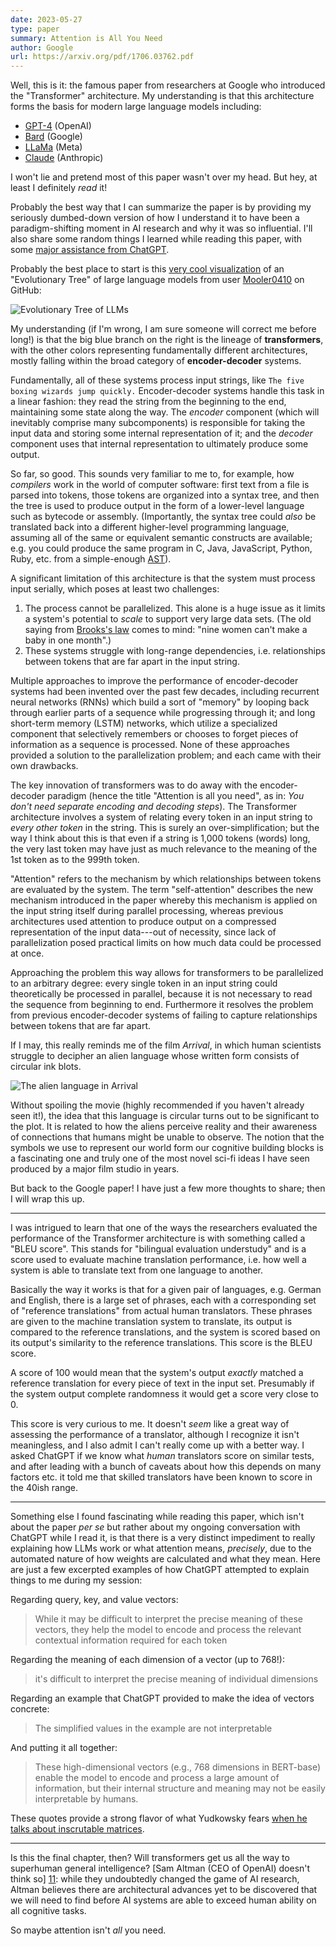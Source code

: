 ```yaml
---
date: 2023-05-27
type: paper
summary: Attention is All You Need
author: Google
url: https://arxiv.org/pdf/1706.03762.pdf
---
```


Well, this is it: the famous paper from researchers at Google who
introduced the "Transformer" architecture. My understanding is that this
architecture forms the basis for modern large language models including:

- [GPT-4][1] (OpenAI)
- [Bard][2] (Google)
- [LLaMa][3] (Meta)
- [Claude][4] (Anthropic)

I won't lie and pretend most of this paper wasn't over my head. But hey, at
least I definitely _read_ it!

Probably the best way that I can summarize the paper is by providing my
seriously dumbed-down version of how I understand it to have been a
paradigm-shifting moment in AI research and why it was so influential. I'll also
share some random things I learned while reading this paper, with some [major
assistance from ChatGPT][5].

Probably the best place to start is this [very cool visualization][6] of an
"Evolutionary Tree" of large language models from user [Mooler0410][7] on
GitHub:

![Evolutionary Tree of LLMs](/images/attention-is-all-you-need-evolutionary-tree.jpg)

My understanding (if I'm wrong, I am sure someone will correct me before long!)
is that the big blue branch on the right is the lineage of **transformers**,
with the other colors representing fundamentally different architectures, mostly
falling within the broad category of **encoder-decoder** systems.

Fundamentally, all of these systems process input strings, like `The five boxing
wizards jump quickly.` Encoder-decoder systems handle this task in a linear
fashion: they read the string from the beginning to the end, maintaining some
state along the way. The _encoder_ component (which will inevitably comprise
many subcomponents) is responsible for taking the input data and storing some
internal representation of it; and the _decoder_ component uses that internal
representation to ultimately produce some output.

So far, so good. This sounds very familiar to me to, for example, how
_compilers_ work in the world of computer software: first text from a file is
parsed into tokens, those tokens are organized into a syntax tree, and then the
tree is used to produce output in the form of a lower-level language such as
bytecode or assembly. (Importantly, the syntax tree could _also_ be translated
back into a different higher-level programming language, assuming all of the
same or equivalent semantic constructs are available; e.g. you could produce the
same program in C, Java, JavaScript, Python, Ruby, etc. from a simple-enough
[AST][8]).

A significant limitation of this architecture is that the system must process
input serially, which poses at least two challenges:

1. The process cannot be parallelized. This alone is a huge issue as it limits
   a system's potential to _scale_ to support very large data sets. (The old
   saying from [Brooks's law][9] comes to mind: "nine women can't make a baby
   in one month".)
2. These systems struggle with long-range dependencies, i.e. relationships
   between tokens that are far apart in the input string.

Multiple approaches to improve the performance of encoder-decoder systems had
been invented over the past few decades, including recurrent neural networks
(RNNs) which build a sort of "memory" by looping back through earlier parts of
a sequence while progressing through it; and long short-term memory (LSTM)
networks, which utilize a specialized component that selectively remembers or
chooses to forget pieces of information as a sequence is processed. None of
these approaches provided a solution to the parallelization problem; and each
came with their own drawbacks.

The key innovation of transformers was to do away with the encoder-decoder
paradigm (hence the title "Attention is all you need", as in: _You don't need
separate encoding and decoding steps_). The Transformer architecture involves
a system of relating every token in an input string to _every other token_ in
the string. This is surely an over-simplification; but the way I think about
this is that even if a string is 1,000 tokens (words) long, the very last
token may have just as much relevance to the meaning of the 1st token as to the
999th token.

"Attention" refers to the mechanism by which relationships between tokens are
evaluated by the system. The term "self-attention" describes the new mechanism
introduced in the paper whereby this mechanism is applied on the input string
itself during parallel processing, whereas previous architectures used attention
to produce output on a compressed representation of the input data---out of
necessity, since lack of parallelization posed practical limits on how much data
could be processed at once.

Approaching the problem this way allows for transformers to be parallelized to
an arbitrary degree: every single token in an input string could theoretically
be processed in parallel, because it is not necessary to read the sequence from
beginning to end. Furthermore it resolves the problem from previous
encoder-decoder systems of failing to capture relationships between tokens that
are far apart.

If I may, this really reminds me of the film _Arrival_, in which human
scientists struggle to decipher an alien language whose written form consists of
circular ink blots.

![The alien language in Arrival](/images/attention-is-all-you-need-arrival-alien-language.jpg)

Without spoiling the movie (highly recommended if you haven't already seen it!),
the idea that this language is circular turns out to be significant to the
plot. It is related to how the aliens perceive reality and their awareness of
connections that humans might be unable to observe. The notion that the symbols
we use to represent our world form our cognitive building blocks is a
fascinating one and truly one of the most novel sci-fi ideas I have seen
produced by a major film studio in years.

But back to the Google paper! I have just a few more thoughts to share; then I
will wrap this up.

---

I was intrigued to learn that one of the ways the researchers evaluated the
performance of the Transformer architecture is with something called a
"BLEU score". This stands for "bilingual evaluation understudy" and is a score
used to evaluate machine translation performance, i.e. how well a system is
able to translate text from one language to another.

Basically the way it works is that for a given pair of languages, e.g. German
and English, there is a large set of phrases, each with a corresponding set
of "reference translations" from actual human translators. These phrases are
given to the machine translation system to translate, its output is compared to
the reference translations, and the system is scored based on its output's
similarity to the reference translations. This score is the BLEU score.

A score of 100 would mean that the system's output _exactly_ matched a reference
translation for every piece of text in the input set. Presumably if the system
output complete randomness it would get a score very close to 0.

This score is very curious to me. It doesn't _seem_ like a great way of
assessing the performance of a translator, although I recognize it isn't
meaningless, and I also admit I can't really come up with a better way. I asked
ChatGPT if we know what _human_ translators score on similar tests, and after
leading with a bunch of caveats about how this depends on many factors etc. it
told me that skilled translators have been known to score in the 40ish range.

---

Something else I found fascinating while reading this paper, which isn't about
the paper _per se_ but rather about my ongoing conversation with ChatGPT while
I read it, is that there is a very distinct impediment to really explaining how
LLMs work or what attention means, _precisely_, due to the automated nature of
how weights are calculated and what they mean. Here are just a few excerpted
examples of how ChatGPT attempted to explain things to me during my session:

Regarding query, key, and value vectors:

> While it may be difficult to interpret the precise meaning of these vectors,
> they help the model to encode and process the relevant contextual information
> required for each token

Regarding the meaning of each dimension of a vector (up to 768!):

> it's difficult to interpret the precise meaning of individual dimensions

Regarding an example that ChatGPT provided to make the idea of vectors concrete:

> The simplified values in the example are not interpretable

And putting it all together:

> These high-dimensional vectors (e.g., 768 dimensions in BERT-base) enable the
> model to encode and process a large amount of information, but their internal
> structure and meaning may not be easily interpretable by humans.

These quotes provide a strong flavor of what Yudkowsky fears [when he talks
about inscrutable matrices][10].

---

Is this the final chapter, then? Will transformers get us all the way to
superhuman general intelligence? [Sam Altman (CEO of OpenAI) doesn't think so]
[11]: while they undoubtedly changed the game of AI research, Altman believes
there are architectural advances yet to be discovered that we will need to find
before AI systems are able to exceed human ability on all cognitive tasks.

So maybe attention isn't _all_ you need.

[1]: https://openai.com/research/gpt-4
[2]: https://bard.google.com/
[3]: https://ai.facebook.com/blog/large-language-model-llama-meta-ai/
[4]: https://www.anthropic.com/index/introducing-claude
[5]: https://twitter.com/dan_tao/status/1655282727761969153
[6]: https://github.com/Mooler0410/LLMsPracticalGuide
[7]: https://github.com/Mooler0410
[8]: https://en.wikipedia.org/wiki/Abstract_syntax_tree
[9]: https://en.wikipedia.org/wiki/Brooks%27s_law
[10]: /summaries/agi-ruin.html
[11]: /summaries/lex-fridman-sam-altman.html
